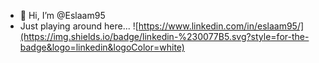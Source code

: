 - 👋 Hi, I’m @Eslaam95
-  Just playing around here...
![https://www.linkedin.com/in/eslaam95/](https://img.shields.io/badge/linkedin-%230077B5.svg?style=for-the-badge&logo=linkedin&logoColor=white)
<!---
Eslaam95/Eslaam95 is a ✨ special ✨ repository because its `README.md` (this file) appears on your GitHub profile.
You can click the Preview link to take a look at your changes.
--->
